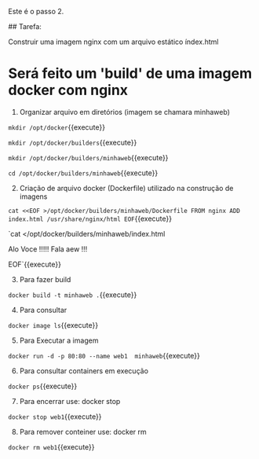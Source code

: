 Este é o passo 2.

## Tarefa:

Construir uma imagem nginx com um arquivo estático índex.html

# Será feito um 'build' de uma imagem docker com nginx

1) Organizar arquivo em diretórios (imagem se chamara minhaweb)

`mkdir /opt/docker`{{execute}}

`mkdir /opt/docker/builders`{{execute}}

`mkdir /opt/docker/builders/minhaweb`{{execute}}

`cd /opt/docker/builders/minhaweb`{{execute}}


2) Criação de arquivo docker (Dockerfile) utilizado na construção de imagens

`cat <<EOF >/opt/docker/builders/minhaweb/Dockerfile
FROM nginx
ADD index.html /usr/share/nginx/html
EOF`{{execute}}


`cat <<EOF >/opt/docker/builders/minhaweb/index.html
<html>
<head>
<title>ALO VOCE!</title>
</head>
<body>
<p> Alo Voce !!!!! Fala aew !!!  <p/>
</body>
</html>
EOF`{{execute}}



3) Para fazer build

`docker build -t minhaweb .`{{execute}}

4) Para consultar

`docker image ls`{{execute}}

5) Para Executar a imagem

`docker run -d -p 80:80 --name web1  minhaweb`{{execute}}

6) Para consultar containers em execução

`docker ps`{{execute}}

7) Para encerrar use: docker stop <nome do container>

`docker stop web1`{{execute}}

8) Para remover conteiner use: docker rm <nome do container>

`docker rm web1`{{execute}}



